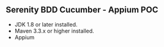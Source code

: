 ## Serenity BDD Cucumber - Appium POC

- JDK 1.8 or later installed.
- Maven 3.3.x or higher installed.
- Appium
